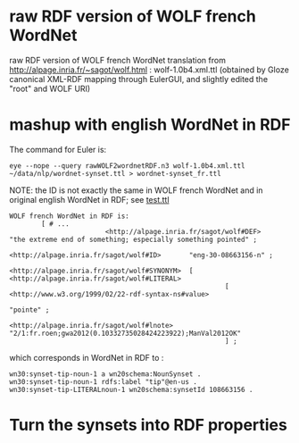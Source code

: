 # raw RDF version of WOLF french WordNet

raw RDF version of WOLF french WordNet translation from http://alpage.inria.fr/~sagot/wolf.html : wolf-1.0b4.xml.ttl 
    (obtained by Gloze canonical XML-RDF mapping through EulerGUI,
    and slightly edited the "root" and WOLF URI)

# mashup with english WordNet in RDF

The command for Euler is:

    eye --nope --query rawWOLF2wordnetRDF.n3 wolf-1.0b4.xml.ttl ~/data/nlp/wordnet-synset.ttl > wordnet-synset_fr.ttl

NOTE: the ID is not exactly the same in WOLF french WordNet and in original english WordNet in RDF;
see 
[test.ttl](test.ttl)

	WOLF french WordNet in RDF is:
            [ # ...
                            <http://alpage.inria.fr/sagot/wolf#DEF>      "the extreme end of something; especially something pointed" ;
                                        <http://alpage.inria.fr/sagot/wolf#ID>       "eng-30-08663156-n" ;
                                        <http://alpage.inria.fr/sagot/wolf#SYNONYM>  [ <http://alpage.inria.fr/sagot/wolf#LITERAL>
                                                          [ <http://www.w3.org/1999/02/22-rdf-syntax-ns#value>
                                                                    "pointe" ;
                                                            <http://alpage.inria.fr/sagot/wolf#lnote>  "2/1:fr.roen;gwa2012(0.10332735028424223922);ManVal2012OK"
                                                          ] ;
which corresponds in WordNet in RDF to :

	wn30:synset-tip-noun-1 a wn20schema:NounSynset .
	wn30:synset-tip-noun-1 rdfs:label "tip"@en-us .
	wn30:synset-tip-LITERALnoun-1 wn20schema:synsetId 108663156 .

# Turn the synsets into RDF properties

